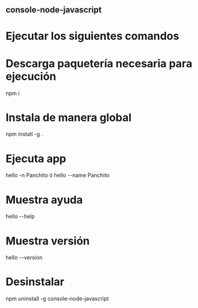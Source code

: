 ## console-node-javascript

# Ejecutar los siguientes comandos

# Descarga paquetería necesaria para ejecución
npm i

# Instala de manera global
npm install -g .

# Ejecuta app
hello -n Panchito ó hello --name Panchito

# Muestra ayuda
hello --help

# Muestra versión
hello --version

# Desinstalar
npm uninstall -g console-node-javascript
